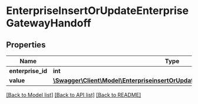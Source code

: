 # EnterpriseInsertOrUpdateEnterpriseGatewayHandoff

## Properties
Name | Type | Description | Notes
------------ | ------------- | ------------- | -------------
**enterprise_id** | **int** |  | [optional] 
**value** | [**\Swagger\Client\Model\EnterpriseinsertOrUpdateEnterpriseGatewayHandoffValue**](EnterpriseinsertOrUpdateEnterpriseGatewayHandoffValue.md) |  | [optional] 

[[Back to Model list]](../README.md#documentation-for-models) [[Back to API list]](../README.md#documentation-for-api-endpoints) [[Back to README]](../README.md)


